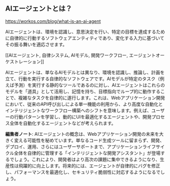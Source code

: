 ## AIエージェントとは？

https://workos.com/blog/what-is-an-ai-agent

AIエージェントは、環境を認識し、意思決定を行い、特定の目標を達成するために自律的に行動するソフトウェアエンティティであり、変化する入力に基づいてその振る舞いを適応させます。

[[AIエージェント, 自律システム, AIモデル, 開発ワークフロー, エージェントオーケストレーション]]

AIエージェントは、単なるAIモデルとは異なり、環境を認識し、推論し、計画を立て、行動を実行する自律的なソフトウェアです。AIモデルが特定のタスク（例えば予測）を実行する静的なツールであるのに対し、AIエージェントはこれらのモデルを「道具」として活用し、記憶を持ち、目標指向でループ的に動作することで、複雑なタスクを自律的に遂行します。これは、Webアプリケーション開発において、従来のAPI呼び出しによる単一機能の利用から、より高度な自動化とインテリジェントなワークフロー構築へのシフトを意味します。例えば、ユーザーの行動パターンを学習し、動的にUIを最適化するエージェントや、開発プロセス全体を自動化するエージェントなどが考えられます。

**編集者ノート**: AIエージェントの概念は、Webアプリケーション開発の未来を大きく変える可能性を秘めています。単なるコード生成ツールに留まらず、開発、デプロイ、運用、さらにはユーザーサポートまで、アプリケーションライフサイクル全体を自律的に管理する「インテリジェントな開発アシスタント」が登場するでしょう。これにより、開発者はより高次の課題に集中できるようになり、生産性は飛躍的に向上します。将来的には、エージェントが自律的にバグを修正し、パフォーマンスを最適化し、セキュリティ脆弱性に対応するようになるでしょう。